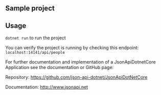## Sample project

## Usage

`dotnet run` to run the project

You can verify the project is running by checking this endpoint:
`localhost:14141/api/people`

For further documentation and implementation of a JsonApiDotnetCore Application see the documentation or GitHub page:

Repository: https://github.com/json-api-dotnet/JsonApiDotNetCore

Documentation: http://www.jsonapi.net
